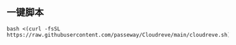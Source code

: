 ## 一键脚本
```
bash <(curl -fsSL https://raw.githubusercontent.com/passeway/Cloudreve/main/cloudreve.sh)
```
